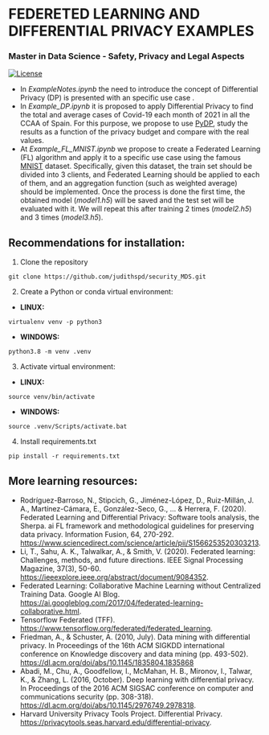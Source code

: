 # FEDERETED LEARNING AND DIFFERENTIAL PRIVACY EXAMPLES
### Master in Data Science - Safety, Privacy and Legal Aspects
[![License](https://img.shields.io/badge/License-Apache_2.0-blue.svg)](https://github.com/judithspd/security_MDS/blob/master/LICENSE) 

- In *ExampleNotes.ipynb* the need to introduce the concept of Differential Privacy (DP) is presented with an specific use case . 
- In *Example_DP.ipynb* it is proposed to apply Differential Privacy to find the total and average cases of Covid-19 each month of 2021 in all the CCAA of Spain. For this purpose, we propose to use [PyDP](https://github.com/OpenMined/PyDP), study the results as a function of the privacy budget and compare with the real values.
- At *Example_FL_MNIST.ipynb* we propose to create a Federated Learning (FL) algorithm and apply it to a specific use case using the famous [MNIST](https://keras.io/api/datasets/mnist/) dataset. Specifically, given this dataset, the train set should be divided into 3 clients, and Federated Learning should be applied to each of them, and an aggregation function (such as weighted average) should be implemented. Once the process is done the first time, the obtained model (*model1.h5*) will be saved and the test set will be evaluated with it. We will repeat this after training 2 times (*model2.h5*) and 3 times (*model3.h5*).

## Recommendations for installation:
1. Clone the repository
```
git clone https://github.com/judithspd/security_MDS.git
```
2. Create a Python or conda virtual environment:
  - **LINUX:**
  ```
  virtualenv venv -p python3
  ```
  - **WINDOWS:**
  ```
  python3.8 -m venv .venv
  ```
3. Activate virtual environment:
  - **LINUX:**
  ```
  source venv/bin/activate
  ```
  - **WINDOWS:**
  ```
  source .venv/Scripts/activate.bat
  ```
4. Install requirements.txt
```
pip install -r requirements.txt
```

## More learning resources:
- Rodríguez-Barroso, N., Stipcich, G., Jiménez-López, D., Ruiz-Millán, J. A., Martínez-Cámara, E., González-Seco, G., ... & Herrera, F. (2020). Federated Learning and Differential Privacy: Software tools analysis, the Sherpa. ai FL framework and methodological guidelines for preserving data privacy. Information Fusion, 64, 270-292. https://www.sciencedirect.com/science/article/pii/S1566253520303213.
- Li, T., Sahu, A. K., Talwalkar, A., & Smith, V. (2020). Federated learning: Challenges, methods, and future directions. IEEE Signal Processing Magazine, 37(3), 50-60. https://ieeexplore.ieee.org/abstract/document/9084352. 
- Federated Learning: Collaborative Machine Learning without Centralized Training Data. Google AI Blog. https://ai.googleblog.com/2017/04/federated-learning-collaborative.html.
- Tensorflow Federated (TFF). https://www.tensorflow.org/federated/federated_learning.
- Friedman, A., & Schuster, A. (2010, July). Data mining with differential privacy. In Proceedings of the 16th ACM SIGKDD international conference on Knowledge discovery and data mining (pp. 493-502). https://dl.acm.org/doi/abs/10.1145/1835804.1835868
- Abadi, M., Chu, A., Goodfellow, I., McMahan, H. B., Mironov, I., Talwar, K., & Zhang, L. (2016, October). Deep learning with differential privacy. In Proceedings of the 2016 ACM SIGSAC conference on computer and communications security (pp. 308-318). https://dl.acm.org/doi/abs/10.1145/2976749.2978318. 
- Harvard University Privacy Tools Project. Differential Privacy. https://privacytools.seas.harvard.edu/differential-privacy.

